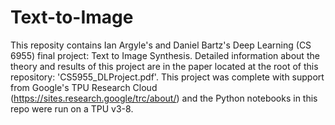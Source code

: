 # Text-to-Image

This reposity contains Ian Argyle's and Daniel Bartz's Deep Learning (CS 6955) final project: Text to Image Synthesis. Detailed information about the theory and results of this project are in the paper located at the root of this repository: 'CS5955_DLProject.pdf'. This project was complete with support from Google's TPU Research Cloud (https://sites.research.google/trc/about/) and the Python notebooks in this repo were run on a TPU v3-8.
